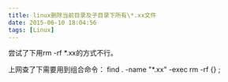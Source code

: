 ```yaml
---
title: linux删除当前目录及子目录下所有\*.xx文件
date: 2015-06-10 18:04:56
tags: [Linux]
---
```

尝试了下用rm -rf \*.xx的方式不行。

上网查了下需要用到组合命令：
find . -name "\*.xx" -exec rm -rf {} \;
